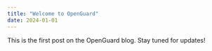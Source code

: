 ```yaml
---
title: "Welcome to OpenGuard"
date: 2024-01-01
---
```


This is the first post on the OpenGuard blog. Stay tuned for updates!
